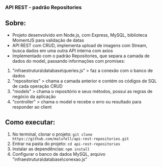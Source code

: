 ### API REST - padrão Repositories

## Sobre:

- Projeto desenvolvido em Node.js, com Express, MySQL, biblioteca MomentJS para validação de datas
- API REST com CRUD, implementa upload de imagens com Stream, busca dados em uma outra API interna com axios
- Implementado com o padrão Repositories, que separa a camada de dados do model, passando informações com promises:

1. "infraestrutura\database\queries.js" > faz a conexão com o banco de dados
2. "repositories" > chama a camada anterior e contém os códigos de SQL de cada operação CRUD
3. "models" >  chama o repositório e seus métodos, possui as regras de negócio da aplicação
4. "controller" > chama o model e recebe o erro ou resultado para responder ao client

## Como executar:

1. No terminal, clonar o projeto: `git clone https://github.com/malufell/api-rest-repositories.git`
2. Entrar na pasta do projeto: `cd api-rest-repositories`
3. Instalar as dependências: `npm install`
4. Configurar o banco de dados MySQL, arquivo "infraestrutura\database\conexao.js"



